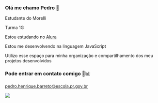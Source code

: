 ### Olá me chamo Pedro 🐊

Estudante do Morelli 

Turma 1G

Estou estudando no [Alura](https://cursos.alura.com.br/course/repositorio-digital-compartilhar-seus-projetos/task/153495)

Estou me desenvolvendo na linguagem JavaScript

Utilizo esse espaço para minha organização e compartilhamento dos meu projetos desenvolvidos

### Pode entrar em contato comigo 💼📊

pedro.henrique.barreto@escola.pr.gov.br

![](https://itunes.apple.com/app/apple-store/id917932200?pt=39040802&ct=Media1GIFV2&mt=8)
